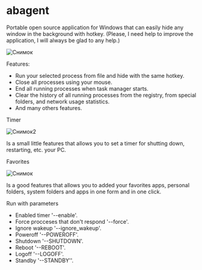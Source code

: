 # abagent
Portable open source application for Windows that can easily hide any window in the background with hotkey.
(Please, I need help to improve the application, I will always be glad to any help.)

![Снимок](https://github.com/gorbatiiivan/abagent/assets/84850541/50ce69eb-4449-4380-8725-ab124915e170)



Features:
* Run your selected process from file and hide with the same hotkey.
* Close all processes using your mouse.
* End all running processes when task manager starts.
* Clear the history of all running processes from the registry, from special folders, and network usage statistics.
* And many others features.

Timer

![Снимок2](https://github.com/gorbatiiivan/abagent/assets/84850541/97c22ea2-3e0b-4e84-a8fc-1e918be3ed75)


Is a small little features that allows you to set a timer for shutting down, restarting, etc. your PC.

Favorites

![Снимок](https://github.com/user-attachments/assets/10eb8a0e-8c95-48e5-83d6-a8656f60f58e)



Is a good features that allows you to added your favorites apps, personal folders, system folders and 
apps in one form and in one click.



Run with parameters
-    Enabled timer '--enable'.
-    Force procceses that don't respond '--force'.
-    Ignore wakeup '--ignore_wakeup'.
-    Poweroff '--POWEROFF'.
-    Shutdown '--SHUTDOWN'.
-    Reboot '--REBOOT'.
-    Logoff '--LOGOFF'.
-    Standby '--STANDBY''.
